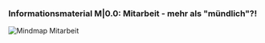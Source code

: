 <!--intro-start-->
### Informationsmaterial M|0.0: Mitarbeit - mehr als "mündlich"?!

![Mindmap Mitarbeit](https://herr-nm.github.io/KDM-LF12/images/kap_00_M00_Mitarbeit.PNG)
<!--intro-ende-->